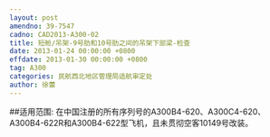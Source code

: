 ```yaml
---
layout: post
amendno: 39-7547
cadno: CAD2013-A300-02
title: 短舱/吊架-9号肋和10号肋之间的吊架下部梁-检查
date: 2013-01-24 00:00:00 +0800
effdate: 2013-01-30 00:00:00 +0800
tag: A300
categories: 民航西北地区管理局适航审定处
author: 徐蕾
---
```


##适用范围:
在中国注册的所有序列号的A300B4-620、A300C4-620、A300B4-622R和A300B4-622型飞机，且未贯彻空客10149号改装。

